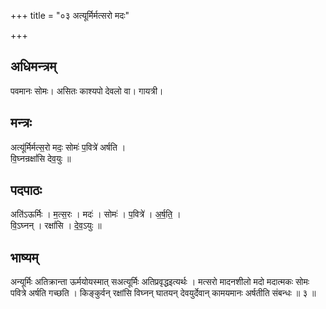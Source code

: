 +++
title = "०३ अत्यूर्मिर्मत्सरो मदः"

+++
## अधिमन्त्रम्
पवमानः सोमः। असितः काश्यपो देवलो वा। गायत्री।

## मन्त्रः
अत्यू॑र्मिर्मत्स॒रो मदः॒ सोमः॑ प॒वित्रे॑ अर्षति ।  
वि॒घ्नन्रक्षां॑सि देव॒युः ॥

## पदपाठः
अति॑ऽऊर्मिः । म॒त्स॒रः । मदः॑ । सोमः॑ । प॒वित्रे॑ । अ॒र्ष॒ति॒ ।  
वि॒ऽघ्नन् । रक्षां॑सि । दे॒व॒ऽयुः ॥

## भाष्यम्
अन्यूर्मिः अतिक्रान्ता ऊर्मयोयस्मात् सअत्यूर्मिः अतिप्रवृद्धइत्यर्थः । मत्सरो मादनशीलो मदो मदात्मकः सोमः पवित्रे अर्षति गच्छति । किङ्कुर्वन् रक्षांसि विघ्नन् घातयन् देवयुर्देवान् कामयमानः अर्षतीति संबन्धः ॥ ३ ॥